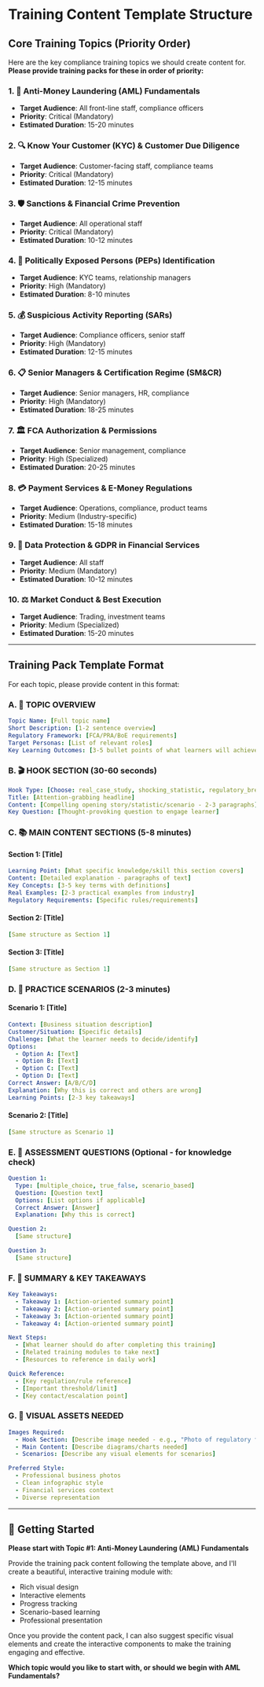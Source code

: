 # Training Content Template Structure

## Core Training Topics (Priority Order)

Here are the key compliance training topics we should create content for. **Please provide training packs for these in order of priority:**

### 1. 🚨 **Anti-Money Laundering (AML) Fundamentals**
   - **Target Audience**: All front-line staff, compliance officers
   - **Priority**: Critical (Mandatory)
   - **Estimated Duration**: 15-20 minutes

### 2. 🔍 **Know Your Customer (KYC) & Customer Due Diligence**
   - **Target Audience**: Customer-facing staff, compliance teams
   - **Priority**: Critical (Mandatory)
   - **Estimated Duration**: 12-15 minutes

### 3. 🛡️ **Sanctions & Financial Crime Prevention**
   - **Target Audience**: All operational staff
   - **Priority**: Critical (Mandatory)
   - **Estimated Duration**: 10-12 minutes

### 4. 👥 **Politically Exposed Persons (PEPs) Identification**
   - **Target Audience**: KYC teams, relationship managers
   - **Priority**: High (Mandatory)
   - **Estimated Duration**: 8-10 minutes

### 5. 💰 **Suspicious Activity Reporting (SARs)**
   - **Target Audience**: Compliance officers, senior staff
   - **Priority**: High (Mandatory)
   - **Estimated Duration**: 12-15 minutes

### 6. 📋 **Senior Managers & Certification Regime (SM&CR)**
   - **Target Audience**: Senior managers, HR, compliance
   - **Priority**: High (Mandatory)
   - **Estimated Duration**: 18-25 minutes

### 7. 🏛️ **FCA Authorization & Permissions**
   - **Target Audience**: Senior management, compliance
   - **Priority**: High (Specialized)
   - **Estimated Duration**: 20-25 minutes

### 8. 💳 **Payment Services & E-Money Regulations**
   - **Target Audience**: Operations, compliance, product teams
   - **Priority**: Medium (Industry-specific)
   - **Estimated Duration**: 15-18 minutes

### 9. 🔐 **Data Protection & GDPR in Financial Services**
   - **Target Audience**: All staff
   - **Priority**: Medium (Mandatory)
   - **Estimated Duration**: 10-12 minutes

### 10. ⚖️ **Market Conduct & Best Execution**
   - **Target Audience**: Trading, investment teams
   - **Priority**: Medium (Specialized)
   - **Estimated Duration**: 15-20 minutes

---

## Training Pack Template Format

For each topic, please provide content in this format:

### A. 🎯 **TOPIC OVERVIEW**
```yaml
Topic Name: [Full topic name]
Short Description: [1-2 sentence overview]
Regulatory Framework: [FCA/PRA/BoE requirements]
Target Personas: [List of relevant roles]
Key Learning Outcomes: [3-5 bullet points of what learners will achieve]
```

### B. 🎬 **HOOK SECTION** (30-60 seconds)
```yaml
Hook Type: [Choose: real_case_study, shocking_statistic, regulatory_breach, news_story]
Title: [Attention-grabbing headline]
Content: [Compelling opening story/statistic/scenario - 2-3 paragraphs]
Key Question: [Thought-provoking question to engage learner]
```

### C. 📚 **MAIN CONTENT SECTIONS** (5-8 minutes)

#### Section 1: [Title]
```yaml
Learning Point: [What specific knowledge/skill this section covers]
Content: [Detailed explanation - paragraphs of text]
Key Concepts: [3-5 key terms with definitions]
Real Examples: [2-3 practical examples from industry]
Regulatory Requirements: [Specific rules/requirements]
```

#### Section 2: [Title]
```yaml
[Same structure as Section 1]
```

#### Section 3: [Title]
```yaml
[Same structure as Section 1]
```

### D. 🎯 **PRACTICE SCENARIOS** (2-3 minutes)

#### Scenario 1: [Title]
```yaml
Context: [Business situation description]
Customer/Situation: [Specific details]
Challenge: [What the learner needs to decide/identify]
Options:
  - Option A: [Text]
  - Option B: [Text]
  - Option C: [Text]
  - Option D: [Text]
Correct Answer: [A/B/C/D]
Explanation: [Why this is correct and others are wrong]
Learning Points: [2-3 key takeaways]
```

#### Scenario 2: [Title]
```yaml
[Same structure as Scenario 1]
```

### E. 📝 **ASSESSMENT QUESTIONS** (Optional - for knowledge check)
```yaml
Question 1:
  Type: [multiple_choice, true_false, scenario_based]
  Question: [Question text]
  Options: [List options if applicable]
  Correct Answer: [Answer]
  Explanation: [Why this is correct]

Question 2:
  [Same structure]

Question 3:
  [Same structure]
```

### F. 🎉 **SUMMARY & KEY TAKEAWAYS**
```yaml
Key Takeaways:
  - Takeaway 1: [Action-oriented summary point]
  - Takeaway 2: [Action-oriented summary point]
  - Takeaway 3: [Action-oriented summary point]
  - Takeaway 4: [Action-oriented summary point]

Next Steps:
  - [What learner should do after completing this training]
  - [Related training modules to take next]
  - [Resources to reference in daily work]

Quick Reference:
  - [Key regulation/rule reference]
  - [Important threshold/limit]
  - [Key contact/escalation point]
```

### G. 📸 **VISUAL ASSETS NEEDED**
```yaml
Images Required:
  - Hook Section: [Describe image needed - e.g., "Photo of regulatory fine headline"]
  - Main Content: [Describe diagrams/charts needed]
  - Scenarios: [Describe any visual elements for scenarios]

Preferred Style:
  - Professional business photos
  - Clean infographic style
  - Financial services context
  - Diverse representation
```

---

## 🚀 **Getting Started**

**Please start with Topic #1: Anti-Money Laundering (AML) Fundamentals**

Provide the training pack content following the template above, and I'll create a beautiful, interactive training module with:
- Rich visual design
- Interactive elements
- Progress tracking
- Scenario-based learning
- Professional presentation

Once you provide the content pack, I can also suggest specific visual elements and create the interactive components to make the training engaging and effective.

**Which topic would you like to start with, or should we begin with AML Fundamentals?**